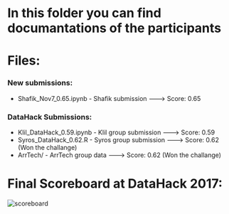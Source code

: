 # In this folder you can find documantations of the participants

# Files:

### New submissions:

* Shafik_Nov7_0.65.ipynb - Shafik submission ---> Score: 0.65

### DataHack Submissions:

* Klil_DataHack_0.59.ipynb - Klil group submission ---> Score: 0.59
* Syros_DataHack_0.62.R - Syros group submission ---> Score: 0.62 (Won the challange)
* ArrTech/ - ArrTech group data ---> Score: 0.62 (Won the challange)

# Final Scoreboard at DataHack 2017:
![scoreboard](https://github.com/RocketDataScientist/DataHack-2017/blob/master/documentation/ScoreBoard.jpg)

